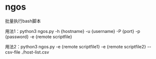 # ngos
批量执行bash脚本

用法1：python3 ngos.py -h {hostname} -u {username} -P {port} -p {password} -e {remote scriptfile}

用法2：python3 ngos.py -e {remote scriptfile1} -e {remote scriptfile2} --csv-file ./host-list.csv
